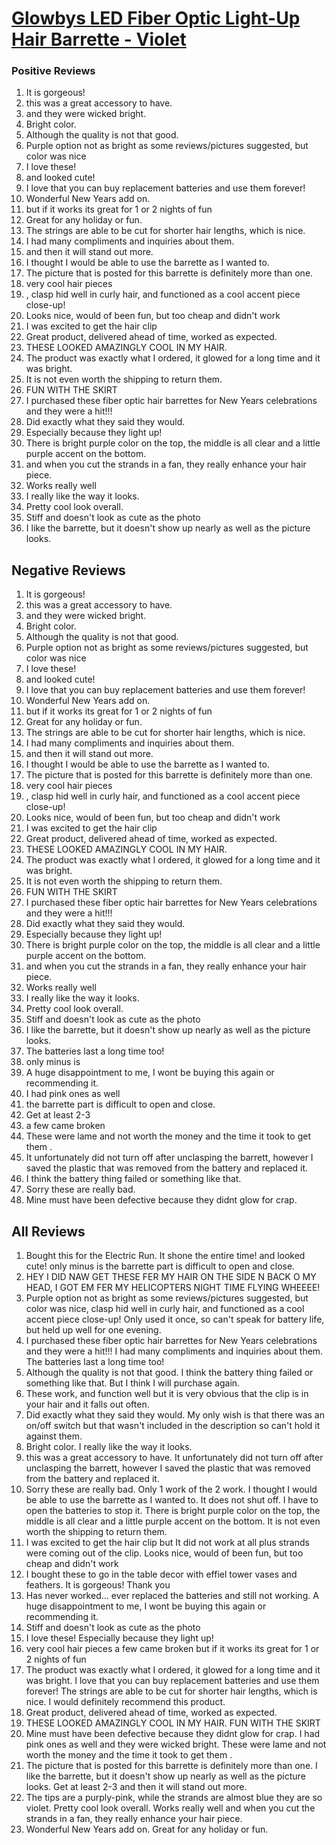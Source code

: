 # [Glowbys LED Fiber Optic Light-Up Hair Barrette - Violet](https://products.checkmycream.com/products/Glowbys-LED-Fiber-Optic-Light-Up-Hair-Barrette-Violet.html)

### Positive Reviews

<ol>
      <li>It is gorgeous!</li>
      <li>this was a great accessory to have.</li>
      <li>and they were wicked bright.</li>
      <li>Bright color.  </li>
      <li>Although the quality is not that good.</li>
      <li>Purple option not as bright as some reviews/pictures suggested, but color was nice</li>
      <li>I love these!</li>
      <li>and looked cute!  </li>
      <li>I love that you can buy replacement batteries and use them forever!</li>
      <li>Wonderful New Years add on.</li>
      <li>but if it works its great for 1 or 2 nights of fun</li>
      <li>Great for any holiday or fun.</li>
      <li>The strings are able to be cut for shorter hair lengths, which is nice.</li>
      <li>I had many compliments and inquiries about them.  </li>
      <li>and then it will stand out more.</li>
      <li>I thought I would be able to use the barrette as I wanted to.</li>
      <li>The picture that is posted for this barrette is definitely more than one.  </li>
      <li>very cool hair pieces</li>
      <li>, clasp hid well in curly hair, and functioned as a cool accent piece close-up!</li>
      <li>Looks nice, would of been fun, but too cheap and didn&#x27;t work</li>
      <li>I was excited to get the hair clip</li>
      <li>Great product, delivered ahead of time, worked as expected.</li>
      <li>THESE LOOKED AMAZINGLY COOL IN MY HAIR.</li>
      <li>The product was exactly what I ordered, it glowed for a long time and it was bright.</li>
      <li>It is not even worth the shipping to return them.</li>
      <li>FUN WITH THE SKIRT</li>
      <li>I purchased these fiber optic hair barrettes for New Years celebrations and they were a hit!!!</li>
      <li>Did exactly what they said they would.</li>
      <li>Especially because they light up!</li>
      <li>There is bright purple color on the top, the middle is all clear and a little purple accent on the bottom.</li>
      <li>and when you cut the strands in a fan, they really enhance your hair piece.</li>
      <li>Works really well</li>
      <li>I really like the way it looks.</li>
      <li>Pretty cool look overall.</li>
      <li>Stiff and doesn&#x27;t look as cute as the photo</li>
      <li>I like the barrette, but it doesn&#x27;t show up nearly as well as the picture looks.  </li>
</ol>


<h2>Negative Reviews</h2>
<ol>
<li> It is gorgeous!</li>
<li> this was a great accessory to have.</li>
<li> and they were wicked bright.</li>
<li> Bright color.  </li>
<li> Although the quality is not that good.</li>
<li> Purple option not as bright as some reviews/pictures suggested, but color was nice</li>
<li> I love these!</li>
<li> and looked cute!  </li>
<li> I love that you can buy replacement batteries and use them forever!</li>
<li> Wonderful New Years add on.</li>
<li> but if it works its great for 1 or 2 nights of fun</li>
<li> Great for any holiday or fun.</li>
<li> The strings are able to be cut for shorter hair lengths, which is nice.</li>
<li> I had many compliments and inquiries about them.  </li>
<li> and then it will stand out more.</li>
<li> I thought I would be able to use the barrette as I wanted to.</li>
<li> The picture that is posted for this barrette is definitely more than one.  </li>
<li> very cool hair pieces</li>
<li> , clasp hid well in curly hair, and functioned as a cool accent piece close-up!</li>
<li> Looks nice, would of been fun, but too cheap and didn&#x27;t work</li>
<li> I was excited to get the hair clip</li>
<li> Great product, delivered ahead of time, worked as expected.</li>
<li> THESE LOOKED AMAZINGLY COOL IN MY HAIR.</li>
<li> The product was exactly what I ordered, it glowed for a long time and it was bright.</li>
<li> It is not even worth the shipping to return them.</li>
<li> FUN WITH THE SKIRT</li>
<li> I purchased these fiber optic hair barrettes for New Years celebrations and they were a hit!!!</li>
<li> Did exactly what they said they would.</li>
<li> Especially because they light up!</li>
<li> There is bright purple color on the top, the middle is all clear and a little purple accent on the bottom.</li>
<li> and when you cut the strands in a fan, they really enhance your hair piece.</li>
<li> Works really well</li>
<li> I really like the way it looks.</li>
<li> Pretty cool look overall.</li>
<li> Stiff and doesn&#x27;t look as cute as the photo</li>
<li> I like the barrette, but it doesn&#x27;t show up nearly as well as the picture looks.  </li>
<li> The batteries last a long time too!</li>
<li> only minus is</li>
<li> A huge disappointment to me, I wont be buying this again or recommending it.</li>
<li> I had pink ones as well</li>
<li> the barrette part is difficult to open and close.</li>
<li> Get at least 2-3</li>
<li> a few came broken</li>
<li> These were lame and not worth the money and the time it took to get them .</li>
<li> It unfortunately did not turn off after unclasping the barrett, however I saved the plastic that was removed from the battery and replaced it.</li>
<li> I think the battery thing failed or something like that.</li>
<li> Sorry these are really bad.</li>
<li> Mine must have been defective because they didnt glow for crap.</li>
</ol>

<h2>All Reviews</h2>

<ol>
    <li> Bought this for the Electric Run.  It shone the entire time! and looked cute!  only minus is the barrette part is difficult to open and close.</li>
    <li> HEY I DID NAW GET THESE FER MY HAIR ON THE SIDE N BACK O MY HEAD,  I GOT EM FER MY HELICOPTERS NIGHT TIME FLYING WHEEEE!</li>
    <li> Purple option not as bright as some reviews/pictures suggested, but color was nice, clasp hid well in curly hair, and functioned as a cool accent piece close-up! Only used it once, so can&#x27;t speak for battery life, but held up well for one evening.</li>
    <li> I purchased these fiber optic hair barrettes for New Years celebrations and they were a hit!!! I had many compliments and inquiries about them.  The batteries last a long time too!</li>
    <li> Although the quality is not that good. I think the battery thing failed or something like that. But I think I will purchase again.</li>
    <li> These work, and function well but it is very obvious that the clip is in your hair and it falls out often.</li>
    <li> Did exactly what they said they would. My only wish is that there was an on/off switch but that wasn&#x27;t included in the description so can&#x27;t hold it against them.</li>
    <li> Bright color.  I really like the way it looks.</li>
    <li> this was a great accessory to have. It unfortunately did not turn off after unclasping the barrett, however I saved the plastic that was removed from the battery and replaced it.</li>
    <li> Sorry these are really bad. Only 1 work of the 2 work. I thought I would be able to use the barrette as I wanted to. It does not shut off. I have to open the batteries to stop it. There is bright purple color on the top, the middle is all clear and a little purple accent on the bottom. It is not even worth the shipping to return them.</li>
    <li> I was excited to get the hair clip but It did not work at all plus strands were coming out of the clip. Looks nice, would of been fun, but too cheap and didn&#x27;t work</li>
    <li> I bought these to go in the table decor with effiel tower vases and feathers. It is gorgeous! Thank you</li>
    <li> Has never worked... ever replaced the batteries and still not working. A huge disappointment to me, I wont be buying this again or recommending it.</li>
    <li> Stiff and doesn&#x27;t look as cute as the photo</li>
    <li> I love these! Especially because they light up!</li>
    <li> very cool hair pieces a few came broken but if it works its great for 1 or 2 nights of fun</li>
    <li> The product was exactly what I ordered, it glowed for a long time and it was bright. I love that you can buy replacement batteries and use them forever! The strings are able to be cut for shorter hair lengths, which is nice. I would definitely recommend this product.</li>
    <li> Great product, delivered ahead of time, worked as expected.</li>
    <li> THESE LOOKED AMAZINGLY COOL IN MY HAIR. FUN WITH THE SKIRT</li>
    <li> Mine must have been defective because they didnt glow for crap. I had pink ones as well and they were wicked bright. These were lame and not worth the money and the time it took to get them .</li>
    <li> The picture that is posted for this barrette is definitely more than one.  I like the barrette, but it doesn&#x27;t show up nearly as well as the picture looks.  Get at least 2-3 and then it will stand out more.</li>
    <li> The tips are a purply-pink, while the strands are almost blue they are so violet. Pretty cool look overall. Works really well and when you cut the strands in a fan, they really enhance your hair piece.</li>
    <li> Wonderful New Years add on. Great for any holiday or fun.</li>
</ol>




